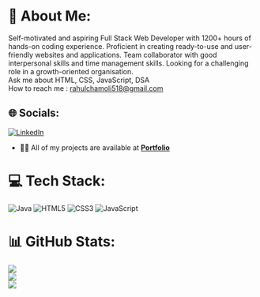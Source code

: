 # 💫 About Me:
Self-motivated and aspiring Full Stack Web Developer with 1200+ hours of hands-on coding experience. Proficient in creating ready-to-use and user-friendly websites and applications. Team collaborator with good interpersonal skills and time management skills. Looking for a challenging role in a growth-oriented organisation.<br>Ask me about HTML, CSS, JavaScript, DSA<br>How to reach me : rahulchamoli518@gmail.com


## 🌐 Socials:
[![LinkedIn](https://img.shields.io/badge/LinkedIn-%230077B5.svg?logo=linkedin&logoColor=white)](https://www.linkedin.com/in/rahul-chamoli-2b1299167/) 
- 👨‍💻 All of my projects are available at **[Portfolio](https://rahulchamoli12.github.io/)**

# 💻 Tech Stack:
![Java](https://img.shields.io/badge/java-%23ED8B00.svg?style=flat&logo=java&logoColor=white) ![HTML5](https://img.shields.io/badge/html5-%23E34F26.svg?style=flat&logo=html5&logoColor=white) ![CSS3](https://img.shields.io/badge/css3-%231572B6.svg?style=flat&logo=css3&logoColor=white) ![JavaScript](https://img.shields.io/badge/javascript-%23323330.svg?style=flat&logo=javascript&logoColor=%23F7DF1E)
# 📊 GitHub Stats:
![](https://github-readme-stats.vercel.app/api?username=rahulchamoli12&theme=radical&hide_border=true&include_all_commits=false&count_private=false)<br/>
![](https://github-readme-streak-stats.herokuapp.com/?user=rahulchamoli12&theme=radical&hide_border=true)<br/>
![](https://github-readme-stats.vercel.app/api/top-langs/?username=rahulchamoli12&theme=radical&hide_border=true&include_all_commits=false&count_private=false&layout=compact)

<!-- Proudly created with GPRM ( https://gprm.itsvg.in ) -->
